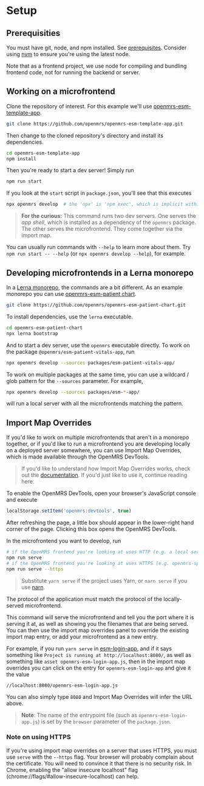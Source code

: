 # Setup

## Prerequisities

You must have git, node, and npm installed. See [prerequisites](getting_started/prerequisites.md).
Consider using [nvm](https://github.com/nvm-sh/nvm#node-version-manager---)
to ensure you're using the latest node.

Note that as a frontend project, we use node for compiling and bundling frontend code,
not for running the backend or server.

## Working on a microfrontend

Clone the repository of interest. For this example we'll use
[openmrs-esm-template-app](https://github.com/openmrs/openmrs-esm-template-app).

```bash
git clone https://github.com/openmrs/openmrs-esm-template-app.git
```

Then change to the cloned repository's directory and install its dependencies.

```bash
cd openmrs-esm-template-app
npm install
```

Then you're ready to start a dev server! Simply run

```bash
npm run start
```

If you look at the `start` script in `package.json`, you'll see that this executes

```bash
npx openmrs develop  # the 'npx' is 'npm exec', which is implicit within `scripts`
```

> **For the curious**: This command runs two dev servers. One serves the
*app shell*, which
is installed as a dependency of the `openmrs` package.
The other serves the microfrontend.
They come together via the import map.

You can usually run commands with `--help` to learn more about them.
Try `npm run start -- --help` (or `npx openmrs develop --help`), for example.

## Developing microfrontends in a Lerna monorepo

In a [Lerna monorepo](https://github.com/lerna/lerna#readme), the commands are
a bit different. As an example monorepo you can use
[openmrs-esm-patient chart](https://github.com/openmrs/openmrs-esm-patient-chart).

```bash
git clone https://github.com/openmrs/openmrs-esm-patient-chart.git
```

To install dependencies, use the `lerna` executable.

```bash
cd openmrs-esm-patient-chart
npx lerna bootstrap
```

And to start a dev server, use the `openmrs` executable directly.
To work on the package `@openmrs/esm-patient-vitals-app`, run

```bash
npx openmrs develop --sources packages/esm-patient-vitals-app/
```

To work on multiple packages at the same time, you can use a  wildcard / glob
pattern for the `--sources` parameter. For example,

```bash
npx openmrs develop --sources packages/esm-*-app/
```

will run a local server with all the microfrontends matching the pattern.

## Import Map Overrides

If you'd like to work on multiple microfrontends that aren't in a monorepo together,
or if you'd like to run a microfrontend you are developing locally on a
deployed server somewhere, you can use Import Map Overrides,
which is made available through the OpenMRS DevTools.

> If you'd like to understand how Import Map Overrides works, check out
  the [documentation](https://github.com/joeldenning/import-map-overrides).
  If you'd just like to use it, continue reading here.

To enable the OpenMRS DevTools, open your browser's JavaScript console and execute

```javascript
localStorage.setItem('openmrs:devtools', true)
```

After refreshing the page, a little box should appear in the lower-right hand corner of the page.
Clicking this box opens the OpenMRS DevTools.

In the microfrontend you want to develop, run

```bash
# if the OpenMRS frontend you're looking at uses HTTP (e.g. a local server)
npm run serve
# if the OpenMRS frontend you're looking at uses HTTPS (e.g. openmrs-spa.org)
npm run serve --https
```

> Substitute `yarn serve` if the project uses Yarn, or `narn serve` if you use
  [narn](https://github.com/joeldenning/narn).

The protocol of the application must match the protocol of the locally-served microfrontend.

This command will serve the microfrontend and tell you the port where it is serving it at,
as well as showing you the filenames that are being served. You can then use
the import map overrides panel to override the existing import map
entry, or add your microfrontend as a new entry.

For example, if you run `yarn serve` in
[esm-login-app](https://github.com/openmrs/openmrs-esm-core/tree/master/packages/apps/esm-login-app),
and if it says something like `Project is running at http://localhost:8080/`,
as well as something like `asset openmrs-esm-login-app.js`, then in the import
map overrides you can click on the entry for `openmrs-esm-login-app` and give it the value

```
//localhost:8080/openmrs-esm-login-app.js
```

You can also simply type `8080` and Import Map Overrides will infer the URL above.

> **Note**: The name of the entrypoint file (such as `openmrs-esm-login-app.js`) is set
  by the `browser` parameter of the `package.json`.

### Note on using HTTPS

If you're using import map overrides on a server that uses HTTPS, you must use `serve` with the
`--https` flag. Your browser will probably complain about the certificate.
You will need to convince it
that there is no security risk. In Chrome, enabling the "allow insecure localhost" flag
(chrome://flags/#allow-insecure-localhost) can help.
